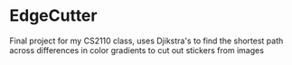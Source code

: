 # EdgeCutter
Final project for my CS2110 class, uses Djikstra's to find the shortest path across differences in color gradients to cut out stickers from images
